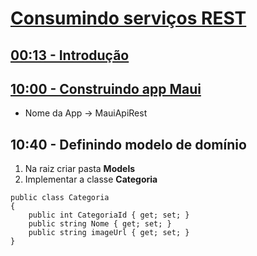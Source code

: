 # [Consumindo serviços REST](https://youtu.be/waUne0fOz3s?si=9hkHJAkDZ7zEAvQj)

## [00:13 - Introdução](https://youtu.be/waUne0fOz3s?t=13)

## [10:00 - Construindo app Maui](https://youtu.be/waUne0fOz3s?t=607)

* Nome da App -> MauiApiRest

## 10:40 - Definindo modelo de domínio

1. Na raiz criar pasta **Models**
2. Implementar a classe **Categoria**
```
public class Categoria
{
    public int CategoriaId { get; set; }
    public string Nome { get; set; }
    public string imageUrl { get; set; }
}
```

<!--
# Consumindo serviços REST
## 00:13 - Introdução
## 10:00 - Construindo app Maui
## 10:40 - Definindo modelo de domínio
-->